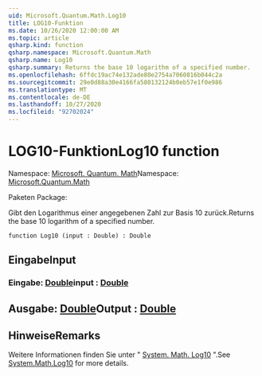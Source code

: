 ```yaml
---
uid: Microsoft.Quantum.Math.Log10
title: LOG10-Funktion
ms.date: 10/26/2020 12:00:00 AM
ms.topic: article
qsharp.kind: function
qsharp.namespace: Microsoft.Quantum.Math
qsharp.name: Log10
qsharp.summary: Returns the base 10 logarithm of a specified number.
ms.openlocfilehash: 6ffdc19ac74e132ade80e2754a7060816b044c2a
ms.sourcegitcommit: 29e0d88a30e4166fa580132124b0eb57e1f0e986
ms.translationtype: MT
ms.contentlocale: de-DE
ms.lasthandoff: 10/27/2020
ms.locfileid: "92702024"
---
```

# <a name="log10-function"></a><span data-ttu-id="2cca1-102">LOG10-Funktion</span><span class="sxs-lookup"><span data-stu-id="2cca1-102">Log10 function</span></span>

<span data-ttu-id="2cca1-103">Namespace: [Microsoft. Quantum. Math](xref:Microsoft.Quantum.Math)</span><span class="sxs-lookup"><span data-stu-id="2cca1-103">Namespace: [Microsoft.Quantum.Math](xref:Microsoft.Quantum.Math)</span></span>

<span data-ttu-id="2cca1-104">Paketen [](https://nuget.org/packages/)</span><span class="sxs-lookup"><span data-stu-id="2cca1-104">Package: [](https://nuget.org/packages/)</span></span>


<span data-ttu-id="2cca1-105">Gibt den Logarithmus einer angegebenen Zahl zur Basis 10 zurück.</span><span class="sxs-lookup"><span data-stu-id="2cca1-105">Returns the base 10 logarithm of a specified number.</span></span>

```qsharp
function Log10 (input : Double) : Double
```


## <a name="input"></a><span data-ttu-id="2cca1-106">Eingabe</span><span class="sxs-lookup"><span data-stu-id="2cca1-106">Input</span></span>

### <a name="input--double"></a><span data-ttu-id="2cca1-107">Eingabe: [Double](xref:microsoft.quantum.lang-ref.double)</span><span class="sxs-lookup"><span data-stu-id="2cca1-107">input : [Double](xref:microsoft.quantum.lang-ref.double)</span></span>





## <a name="output--double"></a><span data-ttu-id="2cca1-108">Ausgabe: [Double](xref:microsoft.quantum.lang-ref.double)</span><span class="sxs-lookup"><span data-stu-id="2cca1-108">Output : [Double](xref:microsoft.quantum.lang-ref.double)</span></span>



## <a name="remarks"></a><span data-ttu-id="2cca1-109">Hinweise</span><span class="sxs-lookup"><span data-stu-id="2cca1-109">Remarks</span></span>

<span data-ttu-id="2cca1-110">Weitere Informationen finden Sie unter " [System. Math. Log10](https://docs.microsoft.com/dotnet/api/system.math.log10) ".</span><span class="sxs-lookup"><span data-stu-id="2cca1-110">See [System.Math.Log10](https://docs.microsoft.com/dotnet/api/system.math.log10) for more details.</span></span>